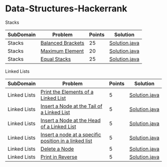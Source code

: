 # Data-Structures-Hackerrank

Stacks

| SubDomain     |    Problem    | Points |  Solution |
| ------------- | ------------- |------------- |------------ |
| Stacks  |[Balanced Brackets](https://www.hackerrank.com/challenges/balanced-brackets)  | 25 |[Solution.java](https://github.com/ssnitish/Data-Structures-Hackerrank/blob/master/Stacks/Balanced%20Brackets/Solution.java)|
| Stacks  |[Maximum Element](https://www.hackerrank.com/challenges/maximum-element)  | 20 |[Solution.java](https://github.com/ssnitish/Data-Structures-Hackerrank/blob/master/Stacks/Maximum%20Elements/Solution.java)|
| Stacks  |[Equal Stacks](https://www.hackerrank.com/challenges/equal-stacks)  | 25 |[Solution.java](https://github.com/ssnitish/Data-Structures-Hackerrank/blob/master/Stacks/Equal%20Stacks/Solution.java)|


Linked Lists


| SubDomain     |    Problem    | Points |  Solution |
| ------------- | ------------- |------------- |------------ |
| Linked Lists  |[Print the Elements of a Linked List ](https://www.hackerrank.com/challenges/print-the-elements-of-a-linked-list)  | 5 |[Solution.java](https://github.com/ssnitish/Data-Structures-Hackerrank/tree/master/Linked%20Lists/Print%20the%20Elements%20of%20a%20Linked%20List/Solution.java)|
| Linked Lists  |[Insert a Node at the Tail of a Linked List](https://www.hackerrank.com/challenges/insert-a-node-at-the-tail-of-a-linked-list)  | 5 |[Solution.java](https://github.com/ssnitish/Data-Structures-Hackerrank/tree/master/Linked%20Lists/Insert%20a%20Node%20at%20the%20Tail%20of%20a%20Linked%20List/Solution.java)|
| Linked Lists  |[Insert a Node at the Head of a Linked List](https://www.hackerrank.com/challenges/insert-a-node-at-the-head-of-a-linked-list)  | 5 |[Solution.java](https://github.com/ssnitish/Data-Structures-Hackerrank/tree/master/Linked%20Lists/Insert%20a%20node%20at%20the%20head%20of%20a%20linked%20list/Solution.java)|
| Linked Lists  |[Insert a node at a specific position in a linked list](https://www.hackerrank.com/challenges/insert-a-node-at-a-specific-position-in-a-linked-list)  | 5 |[Solution.java](https://github.com/ssnitish/Data-Structures-Hackerrank/tree/master/Linked%20Lists/Insert%20a%20node%20at%20a%20specific%20position%20in%20a%20linked%20list/Solution.java)|
| Linked Lists  |[Delete a Node](https://www.hackerrank.com/challenges/delete-a-node-from-a-linked-list)  | 5 |[Solution.java](https://github.com/ssnitish/Data-Structures-Hackerrank/tree/master/Linked%20Lists/Delete%20a%20Node/Solution.java)|
| Linked Lists  |[Print in Reverse](https://www.hackerrank.com/challenges/print-the-elements-of-a-linked-list-in-reverse)  | 5 |[Solution.java](https://github.com/ssnitish/Data-Structures-Hackerrank/tree/master/Linked%20Lists/Print%20in%20Reverse/Solution.java)|





